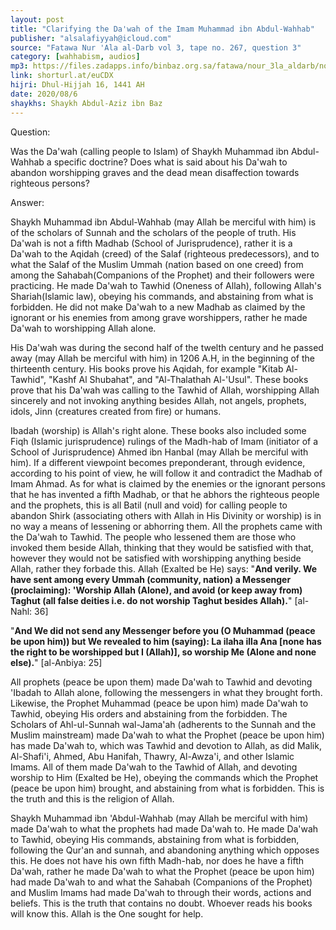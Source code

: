 ```yaml
---
layout: post
title: "Clarifying the Da'wah of the Imam Muhammad ibn Abdul-Wahhab"
publisher: "alsalafiyyah@icloud.com"
source: "Fatawa Nur 'Ala al-Darb vol 3, tape no. 267, question 3"
category: [wahhabism, audios]
mp3: https://files.zadapps.info/binbaz.org.sa/fatawa/nour_3la_aldarb/nour_828/nour_82803.mp3
link: shorturl.at/euCDX
hijri: Dhul-Hijjah 16, 1441 AH
date: 2020/08/6
shaykhs: Shaykh Abdul-Aziz ibn Baz
---
```


Question:

Was the Da'wah (calling people to Islam) of Shaykh Muhammad ibn Abdul-Wahhab a specific doctrine? Does what is said about his Da'wah to abandon worshipping graves and the dead mean disaffection towards righteous persons? 

Answer:

Shaykh Muhammad ibn Abdul-Wahhab (may Allah be merciful with him) is of the scholars of Sunnah and the scholars of the people of truth. His Da'wah is not a fifth Madhab (School of Jurisprudence), rather it is a Da'wah to the Aqidah (creed) of the Salaf (righteous predecessors), and to what the Salaf of the Muslim Ummah (nation based on one creed) from among the Sahabah(Companions of the Prophet) and their followers were practicing. He made Da'wah to Tawhid (Oneness of Allah), following Allah's Shariah(Islamic law), obeying his commands, and abstaining from what is forbidden. He did not make Da'wah to a new Madhab as claimed by the ignorant or his enemies from among grave worshippers, rather he made Da'wah to worshipping Allah alone. 

His Da'wah was during the second half of the twelth century and he passed away (may Allah be merciful with him) in 1206 A.H, in the beginning of the thirteenth century. His books prove his Aqidah, for example "Kitab Al-Tawhid", "Kashf Al Shubahat", and "Al-Thalathah Al-'Usul". These books prove that his Da'wah was calling to the Tawhid of Allah, worshipping Allah sincerely and not invoking anything besides Allah, not angels, prophets, idols, Jinn (creatures created from fire) or humans. 

Ibadah (worship) is Allah's right alone. These books also included some Fiqh (Islamic jurisprudence) rulings of the Madh-hab of Imam (initiator of a School of Jurisprudence) Ahmed ibn Hanbal (may Allah be merciful with him). If a different viewpoint becomes preponderant, through evidence, according to his point of view, he will follow it and contradict the Madhab of Imam Ahmad. As for what is claimed by the enemies or the ignorant persons that he has invented a fifth Madhab, or that he abhors the righteous people and the prophets, this is all Batil (null and void) for calling people to abandon Shirk (associating others with Allah in His Divinity or worship) is in no way a means of lessening or abhorring them. All the prophets came with the Da'wah to Tawhid. The people who lessened them are those who invoked them beside Allah, thinking that they would be satisfied with that, however they would not be satisfied with worshipping anything beside Allah, rather they forbade this. Allah (Exalted be He) says: "**And verily. We have sent among every Ummah (community, nation) a Messenger (proclaiming): 'Worship Allah (Alone), and avoid (or keep away from) Taghut (all false deities i.e. do not worship Taghut besides Allah).**" [al-Nahl: 36]

"**And We did not send any Messenger before you (O Muhammad (peace be upon him)) but We revealed to him (saying): La ilaha illa Ana [none has the right to be worshipped but I (Allah)], so worship Me (Alone and none else).**" [al-Anbiya: 25]

All prophets (peace be upon them) made Da'wah to Tawhid and devoting 'Ibadah to Allah alone, following the messengers in what they brought forth. Likewise, the Prophet Muhammad (peace be upon him) made Da'wah to Tawhid, obeying His orders and abstaining from the forbidden. The Scholars of Ahl-ul-Sunnah wal-Jama'ah (adherents to the Sunnah and the Muslim mainstream) made Da'wah to what the Prophet (peace be upon him) has made Da'wah to, which was Tawhid and devotion to Allah, as did Malik, Al-Shafi'i, Ahmed, Abu Hanifah, Thawry, Al-Awza'i, and other Islamic Imams. All of them made Da'wah to the Tawhid of Allah, and devoting worship to Him (Exalted be He), obeying the commands which the Prophet (peace be upon him) brought, and abstaining from what is forbidden. This is the truth and this is the religion 
of Allah. 

Shaykh Muhammad ibn 'Abdul-Wahhab (may Allah be merciful with him) made Da'wah to what the prophets had made Da'wah to. He made Da'wah to Tawhid, obeying His commands, abstaining from what is forbidden, following the Qur'an and sunnah, and abandoning anything which opposes this. He does not have his own fifth Madh-hab, nor does he have a fifth Da'wah, rather he made Da'wah to what the Prophet (peace be upon him) had made Da'wah to and what the Sahabah (Companions of the Prophet) and Muslim Imams had made Da'wah to through their words, actions and beliefs. This is the truth that contains no doubt. Whoever reads his books will know this. Allah is the One sought for help. 

